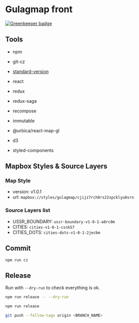# Gulagmap front

[![Greenkeeper badge](https://badges.greenkeeper.io/urbica/gulag-front.svg)](https://greenkeeper.io/)

## Tools
* npm
* git-cz
* [standard-version](https://github.com/conventional-changelog/standard-version)


* react
* redux
* redux-saga
* recompose
* immutable
* @urbica/react-map-gl
* d3
* styled-components

## Mapbox Styles & Source Layers
### Map Style
* version: v1.0.1
* url: `mapbox://styles/gulagmap/cjijz7rch0rs22spcklyu8srn`

### Source Layers list
* USSR_BOUNDARY: `ussr-boundary-v1-0-1-a8rc0m`
* CITIES: `cities-v1-0-1-csnk57`
* CITIES_DOTS: `cities-dots-v1-0-1-2jecbm`

## Commit
```
npm run cz
```

## Release

Run with `--dry-run` to check everything is ok.
```sh
npm run release -- --dry-run
```
```sh
npm run release
```
```sh
git push --follow-tags origin <BRANCH_NAME>
```
